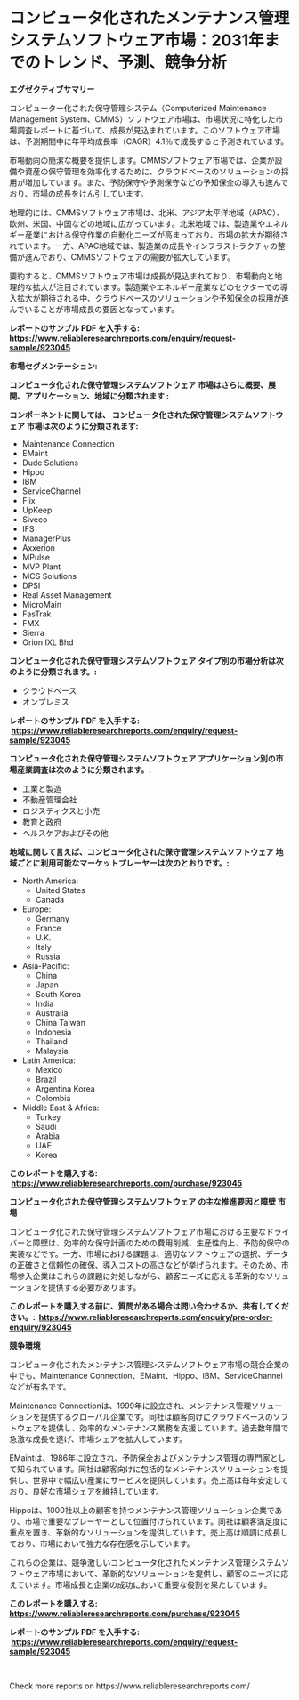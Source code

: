 <p><h1>コンピュータ化されたメンテナンス管理システムソフトウェア市場：2031年までのトレンド、予測、競争分析</h1></p><p><strong>エグゼクティブサマリー</strong></p>
<p><p>コンピューター化された保守管理システム（Computerized Maintenance Management System、CMMS）ソフトウェア市場は、市場状況に特化した市場調査レポートに基づいて、成長が見込まれています。このソフトウェア市場は、予測期間中に年平均成長率（CAGR）4.1％で成長すると予測されています。</p><p>市場動向の簡潔な概要を提供します。CMMSソフトウェア市場では、企業が設備や資産の保守管理を効率化するために、クラウドベースのソリューションの採用が増加しています。また、予防保守や予測保守などの予知保全の導入も進んでおり、市場の成長をけん引しています。</p><p>地理的には、CMMSソフトウェア市場は、北米、アジア太平洋地域（APAC）、欧州、米国、中国などの地域に広がっています。北米地域では、製造業やエネルギー産業における保守作業の自動化ニーズが高まっており、市場の拡大が期待されています。一方、APAC地域では、製造業の成長やインフラストラクチャの整備が進んでおり、CMMSソフトウェアの需要が拡大しています。</p><p>要約すると、CMMSソフトウェア市場は成長が見込まれており、市場動向と地理的な拡大が注目されています。製造業やエネルギー産業などのセクターでの導入拡大が期待される中、クラウドベースのソリューションや予知保全の採用が進んでいることが市場成長の要因となっています。</p></p>
<p><strong>レポートのサンプル PDF を入手する: <a href="https://www.reliableresearchreports.com/enquiry/request-sample/923045">https://www.reliableresearchreports.com/enquiry/request-sample/923045</a></strong></p>
<p><strong>市場セグメンテーション:</strong></p>
<p><strong> コンピュータ化された保守管理システムソフトウェア 市場はさらに概要、展開、アプリケーション、地域に分類されます :</strong></p>
<p><strong>コンポーネントに関しては、 コンピュータ化された保守管理システムソフトウェア 市場は次のように分類されます: &nbsp;</strong></p>
<p><ul><li>Maintenance Connection</li><li>EMaint</li><li>Dude Solutions</li><li>Hippo</li><li>IBM</li><li>ServiceChannel</li><li>Fiix</li><li>UpKeep</li><li>Siveco</li><li>IFS</li><li>ManagerPlus</li><li>Axxerion</li><li>MPulse</li><li>MVP Plant</li><li>MCS Solutions</li><li>DPSI</li><li>Real Asset Management</li><li>MicroMain</li><li>FasTrak</li><li>FMX</li><li>Sierra</li><li>Orion IXL Bhd</li></ul></p>
<p><strong> コンピュータ化された保守管理システムソフトウェア タイプ別の市場分析は次のように分類されます。:</strong></p>
<p><ul><li>クラウドベース</li><li>オンプレミス</li></ul></p>
<p><strong>レポートのサンプル PDF を入手する: &nbsp;<a href="https://www.reliableresearchreports.com/enquiry/request-sample/923045">https://www.reliableresearchreports.com/enquiry/request-sample/923045</a></strong></p>
<p><strong> コンピュータ化された保守管理システムソフトウェア アプリケーション別の市場産業調査は次のように分類されます。:</strong></p>
<p><ul><li>工業と製造</li><li>不動産管理会社</li><li>ロジスティクスと小売</li><li>教育と政府</li><li>ヘルスケアおよびその他</li></ul></p>
<p><strong>地域に関して言えば、コンピュータ化された保守管理システムソフトウェア 地域ごとに利用可能なマーケットプレーヤーは次のとおりです。:</strong></p>
<p><ul>
    <li>
        North America:
        <ul>
            <li>United States</li>
            <li>Canada</li>
        </ul>
    </li>
    <li>
        Europe:
        <ul>
            <li>Germany</li>
            <li>France</li>
            <li>U.K.</li>
            <li>Italy</li>
            <li>Russia</li>
        </ul>
    </li>
    <li>
        Asia-Pacific:
        <ul>
            <li>China</li>
            <li>Japan</li>
            <li>South Korea</li>
            <li>India</li>
            <li>Australia</li>
            <li>China Taiwan</li>
            <li>Indonesia</li>
            <li>Thailand</li>
            <li>Malaysia</li>
        </ul>
    </li>
    <li>
        Latin America:
        <ul>
            <li>Mexico</li>
            <li>Brazil</li>
            <li>Argentina Korea</li>
            <li>Colombia</li>
        </ul>
    </li>
    <li>
        Middle East & Africa:
        <ul>
            <li>Turkey</li>
            <li>Saudi</li>
            <li>Arabia</li>
            <li>UAE</li>
            <li>Korea</li>
        </ul>
    </li>
    </ul></p>
<p><strong>このレポートを購入する: &nbsp;<a href="https://www.reliableresearchreports.com/purchase/923045">https://www.reliableresearchreports.com/purchase/923045</a></strong></p>
<p><strong>コンピュータ化された保守管理システムソフトウェア の主な推進要因と障壁 市場</strong></p>
<p><p>コンピュータ化された保守管理システムソフトウェア市場における主要なドライバーと障壁は、効率的な保守計画のための費用削減、生産性向上、予防的保守の実装などです。一方、市場における課題は、適切なソフトウェアの選択、データの正確さと信頼性の確保、導入コストの高さなどが挙げられます。そのため、市場参入企業はこれらの課題に対処しながら、顧客ニーズに応える革新的なソリューションを提供する必要があります。</p></p>
<p><strong>このレポートを購入する前に、質問がある場合は問い合わせるか、共有してください。:&nbsp; <a href="https://www.reliableresearchreports.com/enquiry/pre-order-enquiry/923045">https://www.reliableresearchreports.com/enquiry/pre-order-enquiry/923045</a></strong></p>
<p><strong>競争環境</strong></p>
<p><p>コンピュータ化されたメンテナンス管理システムソフトウェア市場の競合企業の中でも、Maintenance Connection、EMaint、Hippo、IBM、ServiceChannelなどが有名です。</p><p>Maintenance Connectionは、1999年に設立され、メンテナンス管理ソリューションを提供するグローバル企業です。同社は顧客向けにクラウドベースのソフトウェアを提供し、効率的なメンテナンス業務を支援しています。過去数年間で急激な成長を遂げ、市場シェアを拡大しています。</p><p>EMaintは、1986年に設立され、予防保全およびメンテナンス管理の専門家として知られています。同社は顧客向けに包括的なメンテナンスソリューションを提供し、世界中で幅広い産業にサービスを提供しています。売上高は毎年安定しており、良好な市場シェアを維持しています。</p><p>Hippoは、1000社以上の顧客を持つメンテナンス管理ソリューション企業であり、市場で重要なプレーヤーとして位置付けられています。同社は顧客満足度に重点を置き、革新的なソリューションを提供しています。売上高は順調に成長しており、市場において強力な存在感を示しています。</p><p>これらの企業は、競争激しいコンピュータ化されたメンテナンス管理システムソフトウェア市場において、革新的なソリューションを提供し、顧客のニーズに応えています。市場成長と企業の成功において重要な役割を果たしています。</p></p>
<p><strong>このレポートを購入する: &nbsp; <a href="https://www.reliableresearchreports.com/purchase/923045">https://www.reliableresearchreports.com/purchase/923045</a></strong></p>
<p><strong>レポートのサンプル PDF を入手する: &nbsp;<a href="https://www.reliableresearchreports.com/enquiry/request-sample/923045">https://www.reliableresearchreports.com/enquiry/request-sample/923045</a></strong><strong></strong></p>
<p>&nbsp;</p>
<p>Check more reports on https://www.reliableresearchreports.com/</p>
